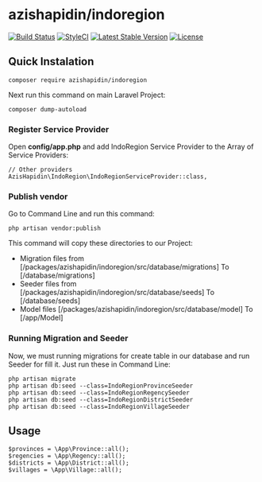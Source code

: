 # azishapidin/indoregion
[![Build Status](https://travis-ci.org/azishapidin/indoregion.svg?branch=master)](https://travis-ci.org/azishapidin/indoregion) [![StyleCI](https://styleci.io/repos/90970565/shield?branch=master)](https://styleci.io/repos/90970565) [![Latest Stable Version](https://poser.pugx.org/azishapidin/indoregion/v/stable)](https://packagist.org/packages/azishapidin/indoregion) [![License](https://poser.pugx.org/azishapidin/indoregion/license)](https://packagist.org/packages/azishapidin/indoregion)

## Quick Instalation


```
composer require azishapidin/indoregion
```
Next run this command on main Laravel Project:
```
composer dump-autoload
```

### Register Service Provider
Open **config/app.php** and add IndoRegion Service Provider to the Array of Service Providers:
```
// Other providers
AzisHapidin\IndoRegion\IndoRegionServiceProvider::class,
```

### Publish vendor
Go to Command Line and run this command:
```
php artisan vendor:publish
```
This command will copy these directories to our Project:
* Migration files from [/packages/azishapidin/indoregion/src/database/migrations] To [/database/migrations]
* Seeder files from [/packages/azishapidin/indoregion/src/database/seeds] To [/database/seeds]
* Model files [/packages/azishapidin/indoregion/src/database/model] To [/app/Model]

### Running Migration and Seeder
Now, we must running migrations for create table in our database and run Seeder for fill it. Just run these in Command Line:
```
php artisan migrate
php artisan db:seed --class=IndoRegionProvinceSeeder
php artisan db:seed --class=IndoRegionRegencySeeder
php artisan db:seed --class=IndoRegionDistrictSeeder
php artisan db:seed --class=IndoRegionVillageSeeder
```

## Usage
```
$provinces = \App\Province::all();
$regencies = \App\Regency::all();
$districts = \App\District::all();
$villages = \App\Village::all();
```